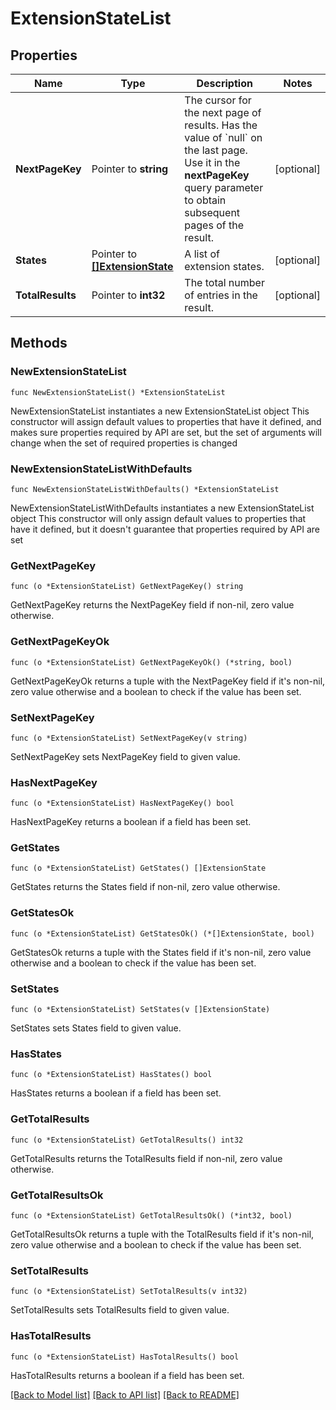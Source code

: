 # ExtensionStateList

## Properties

Name | Type | Description | Notes
------------ | ------------- | ------------- | -------------
**NextPageKey** | Pointer to **string** | The cursor for the next page of results. Has the value of &#x60;null&#x60; on the last page.   Use it in the **nextPageKey** query parameter to obtain subsequent pages of the result. | [optional] 
**States** | Pointer to [**[]ExtensionState**](ExtensionState.md) | A list of extension states. | [optional] 
**TotalResults** | Pointer to **int32** | The total number of entries in the result. | [optional] 

## Methods

### NewExtensionStateList

`func NewExtensionStateList() *ExtensionStateList`

NewExtensionStateList instantiates a new ExtensionStateList object
This constructor will assign default values to properties that have it defined,
and makes sure properties required by API are set, but the set of arguments
will change when the set of required properties is changed

### NewExtensionStateListWithDefaults

`func NewExtensionStateListWithDefaults() *ExtensionStateList`

NewExtensionStateListWithDefaults instantiates a new ExtensionStateList object
This constructor will only assign default values to properties that have it defined,
but it doesn't guarantee that properties required by API are set

### GetNextPageKey

`func (o *ExtensionStateList) GetNextPageKey() string`

GetNextPageKey returns the NextPageKey field if non-nil, zero value otherwise.

### GetNextPageKeyOk

`func (o *ExtensionStateList) GetNextPageKeyOk() (*string, bool)`

GetNextPageKeyOk returns a tuple with the NextPageKey field if it's non-nil, zero value otherwise
and a boolean to check if the value has been set.

### SetNextPageKey

`func (o *ExtensionStateList) SetNextPageKey(v string)`

SetNextPageKey sets NextPageKey field to given value.

### HasNextPageKey

`func (o *ExtensionStateList) HasNextPageKey() bool`

HasNextPageKey returns a boolean if a field has been set.

### GetStates

`func (o *ExtensionStateList) GetStates() []ExtensionState`

GetStates returns the States field if non-nil, zero value otherwise.

### GetStatesOk

`func (o *ExtensionStateList) GetStatesOk() (*[]ExtensionState, bool)`

GetStatesOk returns a tuple with the States field if it's non-nil, zero value otherwise
and a boolean to check if the value has been set.

### SetStates

`func (o *ExtensionStateList) SetStates(v []ExtensionState)`

SetStates sets States field to given value.

### HasStates

`func (o *ExtensionStateList) HasStates() bool`

HasStates returns a boolean if a field has been set.

### GetTotalResults

`func (o *ExtensionStateList) GetTotalResults() int32`

GetTotalResults returns the TotalResults field if non-nil, zero value otherwise.

### GetTotalResultsOk

`func (o *ExtensionStateList) GetTotalResultsOk() (*int32, bool)`

GetTotalResultsOk returns a tuple with the TotalResults field if it's non-nil, zero value otherwise
and a boolean to check if the value has been set.

### SetTotalResults

`func (o *ExtensionStateList) SetTotalResults(v int32)`

SetTotalResults sets TotalResults field to given value.

### HasTotalResults

`func (o *ExtensionStateList) HasTotalResults() bool`

HasTotalResults returns a boolean if a field has been set.


[[Back to Model list]](../README.md#documentation-for-models) [[Back to API list]](../README.md#documentation-for-api-endpoints) [[Back to README]](../README.md)


